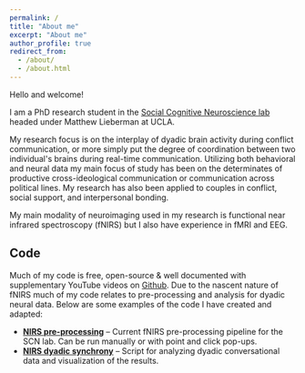 ```yaml
---
permalink: /
title: "About me"
excerpt: "About me"
author_profile: true
redirect_from: 
  - /about/
  - /about.html
---
```


Hello and welcome!

I am a PhD research student in the [Social Cognitive Neuroscience lab](http://www.scn.ucla.edu) headed under Matthew Lieberman at UCLA.

My research focus is on the interplay of dyadic brain activity during conflict communication, or more simply put the degree of coordination between two individual's brains during real-time communication. Utilizing both behavioral and neural data my main focus of study has been on the determinates of productive cross-ideological communication or communication across political lines. My research has also been applied to couples in conflict, social support, and interpersonal bonding. 

My main modality of neuroimaging used in my research is functional near infrared spectroscopy (fNIRS) but I also have experience in fMRI and EEG. 

## Code
Much of my code is free, open-source & well documented with supplementary YouTube videos on [Github](https://github.com/abinnquist). Due to the nascent nature of fNIRS much of my code relates to pre-processing and analysis for dyadic neural data. Below are some examples of the code I have created and adapted:
- [**NIRS pre-processing**](https://github.com/abinnquist/fNIRSpreProcessing) – Current fNIRS pre-processing pipeline for the SCN lab. Can be run manually or with point and click pop-ups.
- [**NIRS dyadic synchrony**](https://github.com/abinnquist/NIRS_dyadic_analyses) – Script for analyzing dyadic conversational data and visualization of the results.
